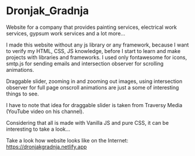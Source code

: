 # Dronjak_Gradnja
Website for a company that provides painting services, electrical work services, gypsum work services and a lot more...

I made this website without any js library or any framework, because I want to verify my HTML, CSS, JS knowledge, before I start to learn and make projects with libraries and frameworks. I used only fontawesome for icons, smtp.js for sending emails and intersection observer for scrolling animations.

Draggable slider, zooming in and zooming out images, using intersection observer for full page onscroll animations are just a some of interesting things to see.

I have to note that idea for draggable slider is taken from Traversy Media (YouTube video on his channel).

Considering that all is made with Vanilla JS and pure CSS, it can be interesting to take a look...

Take a look how website looks like on the Internet: https://dronjakgradnja.netlify.app
